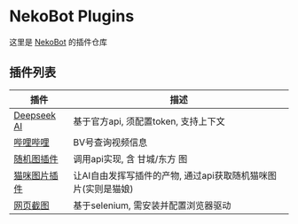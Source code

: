 # NekoBot Plugins

这里是 [NekoBot](https://github.com/Pafonshaw/NekoBot) 的插件仓库  


## 插件列表  

| 插件 | 描述 |
| ----------- | ----------- |
| [Deepseek AI](deepseek.py)      | 基于官方api, 须配置token, 支持上下文 |
| [哔哩哔哩](bv2info.py)      | BV号查询视频信息 |
| [随机图插件](randomPic.py)      | 调用api实现, 含 甘城/东方 图 |
| [猫咪图片插件](neko.py)      | 让AI自由发挥写插件的产物, 通过api获取随机猫咪图片(实则是猫娘) |
| [网页截图](webpage_screen_shot.py) | 基于selenium, 需安装并配置浏览器驱动 |


